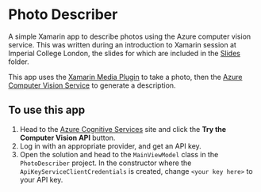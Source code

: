 # Photo Describer

A simple Xamarin app to describe photos using the Azure computer vision service. This was written during an introduction to Xamarin session at Imperial College London, the slides for which are included in the [Slides](./Slides) folder.

This app uses the [Xamarin Media Plugin](https://www.nuget.org/packages/Xam.Plugin.Media/) to take a photo, then the [Azure Computer Vision Service](https://docs.microsoft.com/azure/cognitive-services/computer-vision/home/?WT.mc_id=imperial-github-jabenn) to generate a description.

## To use this app

1. Head to the [Azure Cognitive Services](https://azure.microsoft.com/en-gb/services/cognitive-services/computer-vision/) site and click the __Try the Computer Vision API__ button.
2. Log in with an appropriate provider, and get an API key.
3. Open the solution and head to the `MainViewModel` class in the `PhotoDescriber` project. In the constructor where the `ApiKeyServiceClientCredentials` is created, change `<your key here>` to your API key.
